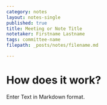 ```yaml
---
category: notes
layout: notes-single
published: true
title: Meeting or Note Title
notetaker: Firstname Lastname
tags: committee-name
filepath: _posts/notes/filename.md

---
```


# How does it work?

Enter Text in Markdown format.
